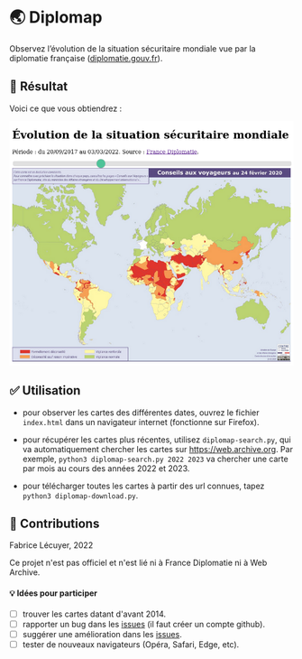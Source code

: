 # :earth_asia: Diplomap

Observez l’évolution de la situation sécuritaire mondiale vue par la diplomatie française ([diplomatie.gouv.fr](https://www.diplomatie.gouv.fr/fr/conseils-aux-voyageurs)).

## :dart: Résultat

Voici ce que vous obtiendrez :

![Image du nombre de trajets par heure de la journée](screenshot.png)


## :white_check_mark: Utilisation

- pour observer les cartes des différentes dates, ouvrez le fichier `index.html` dans un navigateur internet (fonctionne sur Firefox).

- pour récupérer les cartes plus récentes, utilisez `diplomap-search.py`, qui va automatiquement chercher les cartes sur https://web.archive.org. Par exemple, `python3 diplomap-search.py 2022 2023` va chercher une carte par mois au cours des années 2022 et 2023.

- pour télécharger toutes les cartes à partir des url connues, tapez `python3 diplomap-download.py`.


## :busts_in_silhouette: Contributions

Fabrice Lécuyer, 2022

Ce projet n'est pas officiel et n'est lié ni à France Diplomatie ni à Web Archive.

#### :bulb: Idées pour participer
- [ ] trouver les cartes datant d'avant 2014.
- [ ] rapporter un bug dans les [issues](./issues) (il faut créer un compte github).
- [ ] suggérer une amélioration dans les [issues](./issues).
- [ ] tester de nouveaux navigateurs (Opéra, Safari, Edge, etc).
